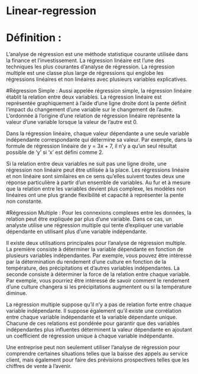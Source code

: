 # Linear-regression

# Définition :
L’analyse de régression est une méthode statistique courante utilisée dans la finance et l’investissement. La régression linéaire est l’une des techniques les plus courantes d’analyse de régression. La régression multiple est une classe plus large de régressions qui englobe les régressions linéaires et non linéaires avec plusieurs variables explicatives.

#Régression Simple :
Aussi appelée régression simple, la régression linéaire établit la relation entre deux variables. La régression linéaire est représentée graphiquement à l’aide d’une ligne droite dont la pente définit l’impact du changement d’une variable sur le changement de l’autre. L’ordonnée à l’origine d’une relation de régression linéaire représente la valeur d’une variable lorsque la valeur de l’autre est 0.

Dans la régression linéaire, chaque valeur dépendante a une seule variable indépendante correspondante qui détermine sa valeur. Par exemple, dans la formule de régression linéaire de y = 3x + 7, il n’y a qu’un seul résultat possible de ‘y’ si ‘x’ est défini comme 2.

Si la relation entre deux variables ne suit pas une ligne droite, une régression non linéaire peut être utilisée à la place. Les régressions linéaire et non linéaire sont similaires en ce sens qu’elles suivent toutes deux une réponse particulière à partir d’un ensemble de variables. Au fur et à mesure que la relation entre les variables devient plus complexe, les modèles non linéaires ont une plus grande flexibilité et capacité à représenter la pente non constante.


#Régression Multiple :
Pour les connexions complexes entre les données, la relation peut être expliquée par plus d’une variable. Dans ce cas, un analyste utilise une régression multiple qui tente d’expliquer une variable dépendante en utilisant plus d’une variable indépendante.

Il existe deux utilisations principales pour l’analyse de régression multiple. La première consiste à déterminer la variable dépendante en fonction de plusieurs variables indépendantes. Par exemple, vous pouvez être intéressé par la détermination du rendement d’une culture en fonction de la température, des précipitations et d’autres variables indépendantes. La seconde consiste à déterminer la force de la relation entre chaque variable. Par exemple, vous pourriez être intéressé de savoir comment le rendement d’une culture changera si les précipitations augmentent ou si la température diminue.

La régression multiple suppose qu’il n’y a pas de relation forte entre chaque variable indépendante. Il suppose également qu’il existe une corrélation entre chaque variable indépendante et la variable dépendante unique. Chacune de ces relations est pondérée pour garantir que des variables indépendantes plus influentes déterminent la valeur dépendante en ajoutant un coefficient de régression unique à chaque variable indépendante.

Une entreprise peut non seulement utiliser l’analyse de régression pour comprendre certaines situations telles que la baisse des appels au service client, mais également pour faire des prévisions prospectives telles que les chiffres de vente à l’avenir.
